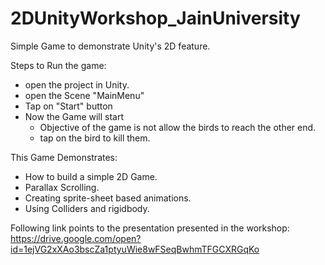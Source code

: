 # 2DUnityWorkshop_JainUniversity

Simple Game to demonstrate Unity's 2D feature.

Steps to Run the game:
 - open the project in Unity.
 - open the Scene "MainMenu"
 - Tap on "Start" button
 - Now the Game will start
    - Objective of the game is not allow the birds to reach the other end.
    - tap on the bird to kill them.
    
This Game Demonstrates:
  - How to build a simple 2D Game.
  - Parallax Scrolling.
  - Creating sprite-sheet based animations.
  - Using Colliders and rigidbody.
  
Following link points to the presentation presented in the workshop:
https://drive.google.com/open?id=1ejVG2xXAo3bscZa1ptyuWie8wFSeqBwhmTFGCXRGqKo

